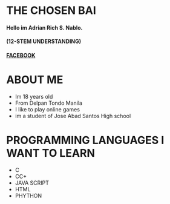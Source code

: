 # THE CHOSEN BAI
#### Hello im Adrian Rich S. Nablo. 
#### (12-STEM UNDERSTANDING)
#### [FACEBOOK](https://www.facebook.com/xf4m0usx)

# ABOUT ME
- Im 18 years old
- From Delpan Tondo Manila
- I like to play online games
- im a student of Jose Abad Santos High school

# PROGRAMMING LANGUAGES I WANT TO LEARN
- C 
- CC+
- JAVA SCRIPT 
- HTML
- PHYTHON

 



  
  
